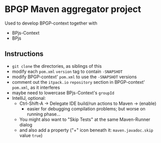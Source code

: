 BPGP Maven aggregator project
=============================
Used to develop BPGP-context together with
- BPjs-Context
- BPjs

Instructions
------------
- `git clone` the directories, as siblings of this
- modify each `pom.xml` `version` tag to contain `-SNAPSHOT`
- modify BPGP-context' `pom.xml` to use the `-SNAPSHOT` versions
- comment out the `itpack.io` `repository` section in BPGP-context' `pom.xml`, as it interferes
- maybe need to lowercase BPjs-Context's `groupId`
- IntelliJ, optional:
    - Ctrl-Shift-A -> Delegate IDE build/run actions to Maven -> (enable)
        - easier for debugging compilation problems; but worse on running phase...
    - You might also want to "Skip Tests" at the same Maven-Runner dialog
    - and also add a property ("+" icon beneath it: `maven.javadoc.skip` value `true`)
